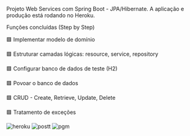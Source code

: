Projeto Web Services com Spring Boot - JPA/Hibernate.
A aplicação e produção está rodando no Heroku.

Funções concluídas (Step by Step)

🟩 Implementar modelo de domínio

🟩 Estruturar camadas lógicas: resource, service, repository

🟩 Configurar banco de dados de teste (H2)

🟩 Povoar o banco de dados 

🟩 CRUD - Create, Retrieve, Update, Delete

🟩 Tratamento de exceções 



![heroku](https://user-images.githubusercontent.com/88912748/140958474-84bcf230-52ea-47db-a2a9-0aec4283fc21.png)
![postt](https://user-images.githubusercontent.com/88912748/140958481-615dd04e-f953-4643-93fa-dbef70a0b5a7.png)
![pgm](https://user-images.githubusercontent.com/88912748/140958492-c6968705-ade1-43f5-95ca-f35b2882c1fd.png)
